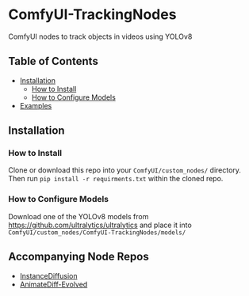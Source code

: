 # ComfyUI-TrackingNodes
ComfyUI nodes to track objects in videos using YOLOv8


## Table of Contents
- [Installation](#installation)
  - [How to Install](#how-to-install)
  - [How to Configure Models](#how-to-configure-models)
- [Examples](#examples)

## Installation

### How to Install
Clone or download this repo into your `ComfyUI/custom_nodes/` directory.
Then run `pip install -r requirments.txt` within the cloned repo.

### How to Configure Models
Download one of the YOLOv8 models from https://github.com/ultralytics/ultralytics and place it into `ComfyUI/custom_nodes/ComfyUI-TrackingNodes/models/`

## Accompanying Node Repos
* [InstanceDiffusion](https://github.com/logtd/ComfyUI-InstanceDiffusion)
* [AnimateDiff-Evolved](https://github.com/Kosinkadink/ComfyUI-AnimateDiff-Evolved)
